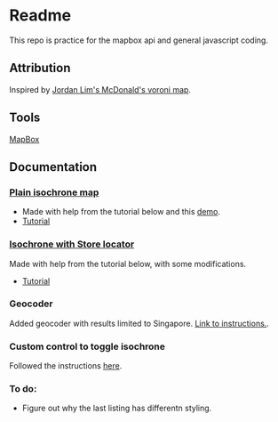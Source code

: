 # Readme

This repo is practice for the mapbox api and general javascript coding.

## Attribution

Inspired by [Jordan Lim's McDonald's voroni map](https://gitlab.com/jordanlys95/sg-mcdonalds-store-voronoi/-/tree/master/).  
  
## Tools  
  
[MapBox](https://docs.mapbox.com/help/tutorials/get-started-isochrone-api/)

## Documentation

### [Plain isochrone map](https://github.com/captmomo/macdonalds-isochrone-map/blob/master/map.html)  
* Made with help from the tutorial below and this [demo](https://blog.mapbox.com/building-with-isochrones-3dc04a061a84).  
* [Tutorial](https://docs.mapbox.com/help/tutorials/get-started-isochrone-api/) 
  
### [Isochrone with Store locator](https://github.com/captmomo/macdonalds-isochrone-map/blob/master/map-sidebar.html)  
Made with help from the tutorial below, with some modifications.
* [Tutorial](https://docs.mapbox.com/help/tutorials/building-a-store-locator/#getting-started)

### Geocoder  
Added geocoder with results limited to Singapore. [Link to instructions.](https://docs.mapbox.com/mapbox-gl-js/example/mapbox-gl-geocoder-limit-region/).

### Custom control to toggle isochrone
Followed the instructions [here](https://blog.mapbox.com/build-mapbox-gl-js-plugins-74c52f22db63).

### To do:
* Figure out why the last listing has differentn styling.
  
